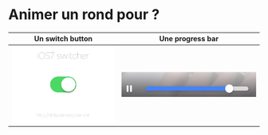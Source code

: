 Animer un rond pour ?
=====================

| Un switch button | Une progress bar |
| ---------------- | ---------------- |
| ![switch button type iOS](../assets/switch.gif) | ![progress bar type facebook](../assets/progress-bar.png) |